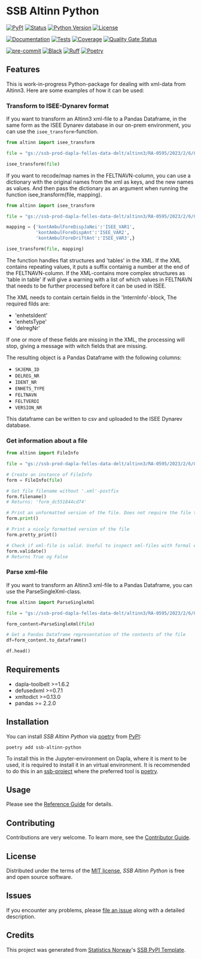 # SSB Altinn Python

[![PyPI](https://img.shields.io/pypi/v/ssb-altinn-python.svg)][pypi status]
[![Status](https://img.shields.io/pypi/status/ssb-altinn-python.svg)][pypi status]
[![Python Version](https://img.shields.io/pypi/pyversions/ssb-altinn-python)][pypi status]
[![License](https://img.shields.io/pypi/l/ssb-altinn-python)][license]

[![Documentation](https://github.com/statisticsnorway/ssb-altinn-python/actions/workflows/docs.yml/badge.svg)][documentation]
[![Tests](https://github.com/statisticsnorway/ssb-altinn-python/actions/workflows/tests.yml/badge.svg)][tests]
[![Coverage](https://sonarcloud.io/api/project_badges/measure?project=statisticsnorway_ssb-altinn-python&metric=coverage)][sonarcov]
[![Quality Gate Status](https://sonarcloud.io/api/project_badges/measure?project=statisticsnorway_ssb-altinn-python&metric=alert_status)][sonarquality]

[![pre-commit](https://img.shields.io/badge/pre--commit-enabled-brightgreen?logo=pre-commit&logoColor=white)][pre-commit]
[![Black](https://img.shields.io/badge/code%20style-black-000000.svg)][black]
[![Ruff](https://img.shields.io/endpoint?url=https://raw.githubusercontent.com/astral-sh/ruff/main/assets/badge/v2.json)](https://github.com/astral-sh/ruff)
[![Poetry](https://img.shields.io/endpoint?url=https://python-poetry.org/badge/v0.json)][poetry]

[pypi status]: https://pypi.org/project/ssb-altinn-python/
[documentation]: https://statisticsnorway.github.io/ssb-altinn-python
[tests]: https://github.com/statisticsnorway/ssb-altinn-python/actions?workflow=Tests

[sonarcov]: https://sonarcloud.io/summary/overall?id=statisticsnorway_ssb-altinn-python
[sonarquality]: https://sonarcloud.io/summary/overall?id=statisticsnorway_ssb-altinn-python
[pre-commit]: https://github.com/pre-commit/pre-commit
[black]: https://github.com/psf/black
[poetry]: https://python-poetry.org/

## Features

This is work-in-progress Python-package for dealing with xml-data from Altinn3. Here are some examples of how it can be used:

### Transform to ISEE-Dynarev format

If you want to transform an Altinn3 xml-file to a Pandas Dataframe, in the same form as the ISEE Dynarev database in our on-prem environment, you can use the `isee_transform`-function.

```python
from altinn import isee_transform

file = "gs://ssb-prod-dapla-felles-data-delt/altinn3/RA-0595/2023/2/6/810409282_460784f978a2_ebc7af7e-4ebe-4883-b844-66ee6292a93a/form_460784f978a2.xml"

isee_transform(file)
```

If you want to recode/map names in the FELTNAVN-column, you can use a dictionary with the original names from the xml as keys, and the new names as values. And then pass the dictionary as an argument when running the function isee_transform(file, mapping).

```python
from altinn import isee_transform

file = "gs://ssb-prod-dapla-felles-data-delt/altinn3/RA-0595/2023/2/6/810409282_460784f978a2_ebc7af7e-4ebe-4883-b844-66ee6292a93a/form_460784f978a2.xml"

mapping = {'kontAmbulForeDispJaNei':'ISEE_VAR1',
           'kontAmbulForeDispAnt':'ISEE_VAR2',
           'kontAmbulForeDriftAnt':'ISEE_VAR3',}

isee_transform(file, mapping)
```
The function handles flat structures and 'tables' in the XML. If the XML contains repeating values, it puts a suffix containig a number at the end of the FELTNAVN-column. If the XML-contains more complex structures as 'table in table' if will give a warning with a list of which values in FELTNAVN that needs to be further processed before it can be used in ISEE.

The XML needs to contain certain fields in the 'InternInfo'-block, The required filds are:
- 'enhetsIdent'
- 'enhetsType'
- 'delregNr'

If one or more of these fields are missing in the XML, the processing will stop, giving a message with witch fields that are missing.


The resulting object is a Pandas Dataframe with the following columns:

- `SKJEMA_ID`
- `DELREG_NR`
- `IDENT_NR`
- `ENHETS_TYPE`
- `FELTNAVN`
- `FELTVERDI`
- `VERSION_NR`

This dataframe can be written to csv and uploaded to the ISEE Dynarev database.

### Get information about a file

```python
from altinn import FileInfo

file = "gs://ssb-prod-dapla-felles-data-delt/altinn3/RA-0595/2023/2/6/810409282_460784f978a2_ebc7af7e-4ebe-4883-b844-66ee6292a93a/form_460784f978a2.xml"

# Create an instance of FileInfo
form = FileInfo(file)

# Get file filename without '.xml'-postfix
form.filename()
# Returns: 'form_dc551844cd74'

# Print an unformatted version of the file. Does not require the file to be parseable by an xml-library. Useful for inspecting unvalid xml-files.
form.print()

# Print a nicely formatted version of the file
form.pretty_print()

# Check if xml-file is valid. Useful to inspect xml-files with formal errors in the xml-schema.
form.validate()
# Returns True og False
```

### Parse xml-file

If you want to transform an Altinn3 xml-file to a Pandas Dataframe, you can use the ParseSingleXml-class.

```python
from altinn import ParseSingleXml

file = "gs://ssb-prod-dapla-felles-data-delt/altinn3/RA-0595/2023/2/6/810409282_460784f978a2_ebc7af7e-4ebe-4883-b844-66ee6292a93a/form_460784f978a2.xml"

form_content=ParseSingleXml(file)

# Get a Pandas Dataframe representation of the contents of the file
df=form_content.to_dataframe()

df.head()
```

## Requirements

- dapla-toolbelt >=1.6.2
- defusedxml >=0.7.1
- xmltodict >=0.13.0
- pandas >= 2.2.0


## Installation

You can install _SSB Altinn Python_ via [poetry] from [PyPI]:

```console
poetry add ssb-altinn-python
```

To install this in the Jupyter-environment on Dapla, where it is ment to be used, it is required to install it in an virtual environment. It is recommended to do this in an [ssb-project](https://manual.dapla.ssb.no/jobbe-med-kode.html) where the preferred tool is [poetry](https://python-poetry.org/).

## Usage

Please see the [Reference Guide] for details.

## Contributing

Contributions are very welcome.
To learn more, see the [Contributor Guide].

## License

Distributed under the terms of the [MIT license][license],
_SSB Altinn Python_ is free and open source software.

## Issues

If you encounter any problems,
please [file an issue] along with a detailed description.

## Credits

This project was generated from [Statistics Norway]'s [SSB PyPI Template].

[statistics norway]: https://www.ssb.no/en
[pypi]: https://pypi.org/
[ssb pypi template]: https://github.com/statisticsnorway/ssb-pypitemplate
[file an issue]: https://github.com/statisticsnorway/ssb-altinn-python/issues
[pip]: https://pip.pypa.io/

<!-- github-only -->

[license]: https://github.com/statisticsnorway/ssb-altinn-python/blob/main/LICENSE
[contributor guide]: https://github.com/statisticsnorway/ssb-altinn-python/blob/main/CONTRIBUTING.md
[reference guide]: https://statisticsnorway.github.io/ssb-altinn-python/reference.html
